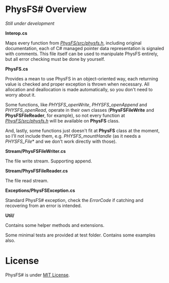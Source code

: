 # PhysFS# Overview

*Still under development*

**Interop.cs**  

Maps every function from [*PhysFS/src/physfs.h*](/../src/physfs.h), including original documentation, each of C# managed pointer data representation is signaled with comments.
This file itself can be used to manipulate PhysFS entirely, but all error checking must be done by yourself.

**PhysFS.cs**

Provides a mean to use PhysFS in an object-oriented way, each returning value is checked and proper exception is thrown when necessary.
All allocation and deallocation is made automatically, so you don't need to worry about it.

Some functions, like *PHYSFS_openWrite*, *PHYSFS_openAppend* and *PHYSFS_openRead*, operate in their own classes (**PhysFSFileWrite** and **PhysFSFileReader**, for example), so not every function at [*PhysFS/src/physfs.h*](/../src/physfs.h) will be available on **PhysFS** class.

And, lastly, some functions just doesn't fit at **PhysFS** class at the moment, so I'll not include them, e.g. *PHYSFS_mountHandle* (as it needs a *PHYSFS_File** and we don't work directly with those).

**Stream/PhysFSFileWriter.cs**

The file write stream. Supporting append.

**Stream/PhysFSFileReader.cs**

The file read stream.

**Exceptions/PhysFSException.cs**

Standard PhysFS# exception, check the *ErrorCode* if catching and recovering from an error is intended.

**Util/**

Contains some helper methods and extensions.



Some minimal tests are provided at test folder. Contains some examples also.

# License

PhysFS# is under [MIT License](/LICENSE).
